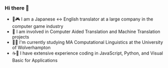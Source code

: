 ### Hi there 👋

<!--
**ljdyer/ljdyer** is a ✨ _special_ ✨ repository because its `README.md` (this file) appears on your GitHub profile. -->

- 🗾🎮 I am a Japanese <-> English translator at a large company in the computer game industry
- 📃 I am involved in Computer Aided Translation and Machine Translation projects
- 👨‍🎓 I'm currently studying MA Computational Linguistics at the University of Wolverhampton
- ☕🐍 I have extensive experience coding in JavaScript, Python, and Visual Basic for Applications
